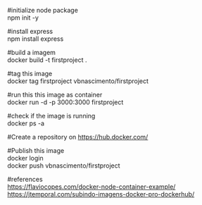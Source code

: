 #initialize node package<br>
npm init -y<br>

#install express<br>
npm install express<br>

#build a imagem<br>
docker build -t firstproject .<br>

#tag this image<br>
docker tag firstproject vbnascimento/firstproject<br>

#run this this image as container<br>
docker run -d -p 3000:3000 firstproject<br>

#check if the image is running<br>
docker ps -a<br>

#Create a repository on https://hub.docker.com/<br>

#Publish this image<br>
docker login<br>
docker push vbnascimento/firstproject<br>



#references<br>
https://flaviocopes.com/docker-node-container-example/<br>
https://jtemporal.com/subindo-imagens-docker-pro-dockerhub/<br>